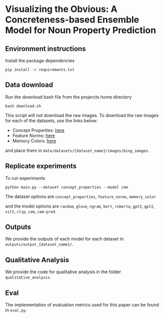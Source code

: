 # Visualizing the Obvious: A Concreteness-based Ensemble Model for Noun Property Prediction

## Environment instructions

Install the package dependencies 
```
pip install -r requirements.txt
```

## Data download

Run the download bash file from the projercts home directory 
```
bash download.sh
```
This script will not download the raw images. To download the raw images for each of the datasets, use the links below:
* Concept Properties: [here](https://drive.google.com/uc?export=download&id=1KGAb31doDMIQCiqi3zg0464LF37kE7Xa)
* Feature Norms: [here](https://drive.google.com/uc?export=download&id=1TueIWc-sgZB3a6H9VFo_LQJ3dNCzgGm0)
* Memory Colors: [here](https://drive.google.com/uc?export=download&id=1dtBrTAbZbgpNP2O4BqPcgwPTVBBfBKdU)

and place them in `data/datasets/{dataset_name}/images/bing_images`. 

## Replicate experiments

To run experiments
```
python main.py --dataset concept_properties --model cem
```

The dataset options are `concept_properties`, `feature_norms`, `memory_color`

and the model options are `random`, `glove`, `ngram`, `bert`, `roberta`, `gpt2`, `gpt3`, `vilt`, `clip`, `cem`, `cem-pred`.


## Outputs

We provide the outputs of each model for each dataset in `outputs/output_{dataset_name}/`.

## Qualitative Analysis

We provide the code for qualitative analysis in the folder `qualitative_analysis`. 


## Eval
The implementation of evaluation metrics used for this paper can be found in `eval.py`. 